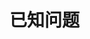 # 已知问题
[百度网盘]: 文件名字带问号会导致无法上传。
[百度网盘]: 删除操作在文件路径不正确的时候没有返回错误码。
[obsidian]: 删除文件夹的时候，触发删除事件顺序为先内部文件，再文件夹自身，如果包含子文件夹，子文件夹删除的顺序是先子文件夹，再子文件夹的文件。
